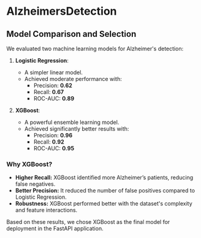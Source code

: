 # AlzheimersDetection
## Model Comparison and Selection

We evaluated two machine learning models for Alzheimer's detection:

1. **Logistic Regression**:
   - A simpler linear model.
   - Achieved moderate performance with:
     - Precision: **0.62**
     - Recall: **0.67**
     - ROC-AUC: **0.89**

2. **XGBoost**:
   - A powerful ensemble learning model.
   - Achieved significantly better results with:
     - Precision: **0.96**
     - Recall: **0.92**
     - ROC-AUC: **0.95**

### Why XGBoost?
- **Higher Recall:** XGBoost identified more Alzheimer’s patients, reducing false negatives.
- **Better Precision:** It reduced the number of false positives compared to Logistic Regression.
- **Robustness:** XGBoost performed better with the dataset's complexity and feature interactions.

Based on these results, we chose XGBoost as the final model for deployment in the FastAPI application.
